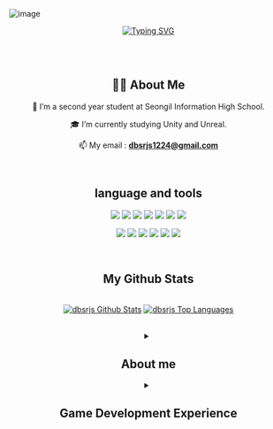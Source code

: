 ![image](https://github.com/dbsrjs/dbsrjs/assets/124150775/41c9f88b-8b8f-4efd-9626-e038b753b984)<div align="center">
  
[![Typing SVG](https://readme-typing-svg.herokuapp.com?font=Chewy&color=9CB8B7&size=45&center=true&vCenter=true&width=404&height=53&lines=%E3%80%80%E3%80%80Hello!%2C+I'm+Yoongun+Lee+%E3%80%80%E3%80%80)](https://git.io/typing-svg)

<br><br>

## 🙋‍♂️ About Me
🌱 I’m a second year student at Seongil Information High School.

🎓 I’m currently studying Unity and Unreal.

📫 My email : **dbsrjs1224@gmail.com**

<br>

 ## language and tools
 <p align="center"> 
  <img src="https://img.shields.io/badge/Java-ED8B00?style=for-the-badge&logo=java&logoColor=white" /> <!--JAVA-->
  <img src="https://img.shields.io/badge/Python-FFD43B?style=for-the-badge&logo=python&logoColor=blue" /> <!--PYTHON-->
  <img src="https://img.shields.io/static/v1?style=for-the-badge&message=C&color=222222&logo=C&logoColor=A8B9CC&label=" /> <!--C-->
  <img src="https://img.shields.io/static/v1?style=for-the-badge&message=C%2B%2B&color=00599C&logo=C%2B%2B&logoColor=FFFFFF&label=" /> <!--C++-->
  <img src ="https://img.shields.io/static/v1?style=for-the-badge&message=C%23&color=512BD4&logo=C%23&logoColor=FFFFFF&label=" /> <!--C#-->
  <img src="https://img.shields.io/badge/html5-E34F26?style=for-the-badge&logo=html5&logoColor=white">  <!--HTML-->
  <img src="https://img.shields.io/badge/CSS3-1572B6?style=for-the-badge&logo=CSS3&logoColor=white"> <!--css-->
</p>

<p aling="center">
  <img src="https://img.shields.io/badge/Eclipse-2C2255?style=for-the-badge&logo=eclipse&logoColor=white" /> <!--ECLIPS-->
  <img src="https://img.shields.io/static/v1?style=for-the-badge&message=IntelliJ+IDEA&color=000000&logo=IntelliJ+IDEA&logoColor=FFFFFF&label="> <!--IntelliJ-->
  <img src="https://img.shields.io/badge/Visual_Studio-5C2D91?style=for-the-badge&logo=visual%20studio&logoColor=white" /> <!--VISUALSTUDIO-->
  <img src="https://img.shields.io/badge/Visual_Studio_Code-0078D4?style=for-the-badge&logo=visual%20studio%20code&logoColor=white" /> <!--VISUALSTUDIOCODE-->
  <img src="https://img.shields.io/static/v1?style=for-the-badge&message=Unity&color=222222&logo=Unity&logoColor=FFFFFF&label=" /> <!--Unity-->
  <img src="https://img.shields.io/static/v1?style=for-the-badge&message=Unreal&color=0E1128&logo=Unreal+Engine&logoColor=FFFFFF&label=" />  <!--Unreal-->
</p>

<br>

## My Github Stats
<p align="center">
  <br/>
  <a href="https://github-readme-stats.vercel.app/api?username=dbsrjs&show_icons=true&count_private=true&theme=react&hide_border=true&bg_color=0D1117"><img alt="dbsrjs Github Stats" src="https://github-readme-stats.vercel.app/api?username=dbsrjs&show_icons=true&count_private=true&theme=react&hide_border=true&bg_color=0D1117" /></a>
  <a href="https://github-readme-stats.vercel.app/api/top-langs/?username=dbsrjs&langs_count=8&count_private=true&layout=compact&theme=react&hide_border=true&bg_color=0D1117"><img alt="dbsrjs Top Languages" src="https://github-readme-stats.vercel.app/api/top-langs/?username=dbsrjs&langs_count=8&count_private=true&layout=compact&theme=react&hide_border=true&bg_color=0D1117" /></a>
  <br/>
</p>

<br>

<details>
  <summary><h2>About me</h2></summary>
  
  | What | When | Where |
|:--------:|:--------:|:--------:|
| 성일정보고등학교 소프트웨어과 재학중 | 2023.03.02 ~ 현재 | Sungil Information High School |
| 성일정보고등학교 소프트웨어 게임 개발 스터디 | 2023.03 ~ 현재 | Sungil Software Study (SSS) |
| 성일정보고등학교 게임 개발 동아리 | 2024.04 ~ 현재 | Game Development Club |
| 성일정보고등학교 방과후 자바 기초 | 2023.05.11 ~ 07.19 | After School Class |
| 성일정보고등학교 방과후 자바 심화 | 2023. 08. 08 ~ 12. 21 | After School Class |
| 성일정보고등학교 방과후 웹 수업 | 2023. 08. 08 ~ 12. 21 | After School Class |
| 성일정보고등학교 방과후 자바 Level3 | 2024. 04. 11 ~ 현재 | After School Class |
| 2024 지방기능경기대회 게임개발 참가 | 2024. 04. 04 | MeisterNet |
| 팀 프로젝트(wmg_puzzle) | 2024.01.10 ~ 2024.04.04| SBS GAME ACADEMY | 
| SBS 아카데미 게임 개발 학원(UNITY) | 2022.11.10 ~ 2024. 04 | SBS GAME ACADEMY |
| SBS 아카데미 게임 개발 학원(UNREAL) | 2024.01.10 ~ 현재 | SBS GAME ACADEMY |
</details>

<details>
  <summary><h2>Game Development Experience </h2></summary>

  | What | When | Where |
|:--------:|:--------:|:--------:|
| ShootingGame(2D) | 2023.02.13 ~ 2023.02.23 | SBS GAME ACADEMY, Home |
| land mine(2D) | 2023.02.24 ~ 2023.03.03 | SBS GAME ACADEMY |  
| Tetris(2D) | 2023.03.06 ~ 2023.03.30 | SBS GAME ACADEMY |
| Maze(3D) | 2023.04.03 ~ 2023.04.26 | SBS GAME ACADEMY |
| Elevator, UI(3D) | 2023.04.27 ~ 2023.05.22 | SBS GAME ACADEMY, Home |
| Inventory(2D) | 2023.05.30 ~ 2023.06.19 | SBS GAME ACADEMY |  
| MiniGame(3D) | 2023.06.26 ~ 2023.07.09 | SBS GAME ACADEMY, Home | 
| Vampire Survivors(2D) | 2023.07.12 ~ 2023.08.26 | SBS GAME ACADEMY, Home | 
| Christmas_Carol(2D) | 2023.09.21 ~ 2023.11.22 | Home, School | 
| Science-special-taxation(2D) | 2023.11.26 ~ 2023.11.28 | Home | 
| Tower_Defense(2D) | 2023.12.09 ~ 2023.12.31 | Home | 
| Bouncy_BALL(2D) | 2024.01.09 | Home | 
| wmg_puzzle(2D) | 2024.01.10 ~ 2024.04.04| SBS GAME ACADEMY, Home | 
| ActionGame(3D) | 2024.04.17 ~ 2024.05.26 | Home |
</details>
</div>
